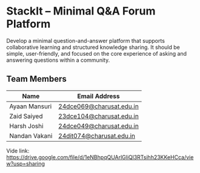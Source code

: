 # StackIt – Minimal Q&A Forum Platform
Develop a minimal question-and-answer platform that supports collaborative learning and structured knowledge sharing. It should be simple, user-friendly, and focused on the core experience of asking and answering questions within a community.

## Team Members

| Name        | Email Address                                              |
| ----------- | ---------------------------------------------------------- |
| Ayaan Mansuri | 24dce069@charusat.edu.in |
| Zaid Saiyed | 23dce104@charusat.edu.in |
| Harsh Joshi | 24dce049@charusat.edu.in         |
| Nandan Vakani | 24dit074@charusat.edu.in          |



Vide link: https://drive.google.com/file/d/1eNBhpqQUArlGliQl3RTsihh23KKeHCca/view?usp=sharing
